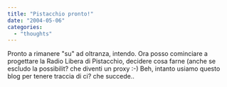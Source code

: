 ```yaml
---
title: "Pistacchio pronto!"
date: "2004-05-06"
categories: 
  - "thoughts"
---
```


Pronto a rimanere "su" ad oltranza, intendo. Ora posso cominciare a progettare la Radio Libera di Pistacchio, decidere cosa farne (anche se escludo la possibilit? che diventi un proxy :-) Beh, intanto usiamo questo blog per tenere traccia di ci? che succede..
